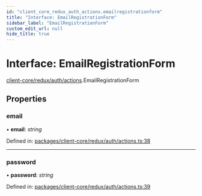 ```yaml
---
id: "client_core_redux_auth_actions.emailregistrationform"
title: "Interface: EmailRegistrationForm"
sidebar_label: "EmailRegistrationForm"
custom_edit_url: null
hide_title: true
---
```


# Interface: EmailRegistrationForm

[client-core/redux/auth/actions](../modules/client_core_redux_auth_actions.md).EmailRegistrationForm

## Properties

### email

• **email**: *string*

Defined in: [packages/client-core/redux/auth/actions.ts:38](https://github.com/xr3ngine/xr3ngine/blob/5a0f83ed8/packages/client-core/redux/auth/actions.ts#L38)

___

### password

• **password**: *string*

Defined in: [packages/client-core/redux/auth/actions.ts:39](https://github.com/xr3ngine/xr3ngine/blob/5a0f83ed8/packages/client-core/redux/auth/actions.ts#L39)
